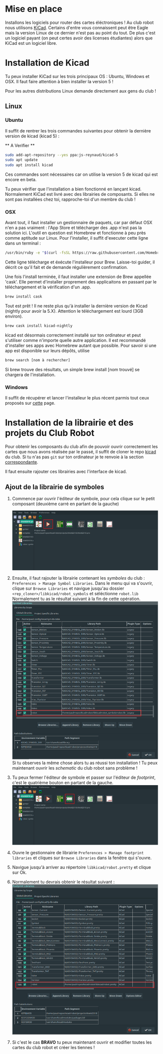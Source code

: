 # Mise en place

Installons les logiciels pour router des cartes éléctroniques ! Au club robot nous utilisons [KiCad](https://en.wikipedia.org/wiki/KiCad). Certains d'entre vous connaissent peut être Eagle mais la version Linux de ce dernier n'est pas au point du tout. De plus c'est un logiciel payant (on peut certes avoir des licenses étudiantes) alors que KiCad est un logiciel libre.

# Installation de Kicad

Tu peux installer KiCad sur les trois principaux OS : Ubuntu, Windows et OSX. Il faut faire attention à bien installer la version 5 !

Pour les autres distributions Linux demande directement aux gens du club !

## Linux

### Ubuntu

Il suffit de rentrer les trois commandes suivantes pour obtenir la dernière version de kicad (kicad 5) :

** A Verifier **

```bash
sudo add-apt-repository --yes ppa:js-reynaud/kicad-5
sudo apt update
sudo apt install kicad
```

Ces commandes sont nécessaires car on utilise la version 5 de kicad qui est encore en beta.

Tu peux vérifier que l'installation a bien fonctionné en lançant kicad. Normalement KiCad est livré avec des librairies de composants. Si elles ne sont pas installées chez toi, rapproche-toi d'un membre du club !

### OSX

Avant tout, il faut installer un gestionnaire de paquets, car par défaut OSX n'en a pas vraiment : l'App Store et télécharger des .app n'est pas la solution ici.
L'outil en question est Homebrew et fonctionne à peu près comme aptitude sur Linux.
Pour l'installer, il suffit d'executer cette ligne dans un terminal : 
```bash
/usr/bin/ruby -e "$(curl -fsSL https://raw.githubusercontent.com/Homebrew/install/master/install)"
```
Cette ligne télécharge et éxécute l'installeur pour Brew. Laisse-toi guider, il décrit ce qu'il fait et de demande régulièrement confirmation.

Une fois l'install terminée, il faut installer une extension de Brew appellée 'cask'. Elle permet d'installer proprement des applicaitons en passant par le téléchargement et la vérification d'un .app. 

```bash
brew install cask
```

Tout est prêt ! Il ne reste plus qu'à installer la dernière version de Kicad (nightly pour avoir la 5.X). Attention le téléchargement est lourd (3GB environ).

```bash
brew cask install kicad-nightly
```

kicad est désormais correctement installé sur ton ordinateur et peut s'utiliser comme n'importe quelle autre application.
Il est recommandé d'installer ses apps avec Homebrew autant que possible. Pour savoir si une app est disponible sur leurs dépôts, utilise 
```bash
brew search [nom à rechercher]
```
Si brew trouve des résultats, un simple brew install [nom trouvé] se chargera de l'installation.



### Windows

Il suffit de récupérer et lancer l'installeur le plus récent parmis tout ceux proposés sur [cette](http://downloads.kicad-pcb.org/windows/nightly/) page.

# Installation de la librairie et des projets du Club Robot

Pour obtenir les composants du club afin de pouvoir ouvrir correctement les cartes que nous avons réalisée par le passé, il suffit de cloner le repo [kicad](https://github.com/ClubRobotInsat/kicad) du club. Si tu n'as pas `git` sur ton ordinateur je te renvoie à la section [correspondante](git.html).

Il faut ensuite rajouter ces librairies avec l'interface de kicad.

## Ajout de la librairie de symboles

1. Commence par ouvrir l'éditeur de symbole, pour cela clique sur le petit composant (deuxième carré en partant de la gauche)

	![Cliques sur le bouton rouge pour ouvrir l'éditeur de symbole](assets/kicad/open_symbol_editor.png "")
2. Ensuite, il faut rajouter la librairie contenant les *symboles* du club : `Preferences > Manage Symbol Libraries`.
	Dans le menu qui va s'ouvrir, clique sur `Browse Libraries` et navigue jusqu'au dossier `<rep_cloner>/libkicad/robot_symbols` et séléctionne `robot.lib`
	Normalement tu as le résultat suivant à la fin de cette opération.
	![La librairie de symboles après ajout des symboles du club robot](assets/kicad/symbol_added.png "")
	Si tu observes la même chose alors tu as réussi ton installation ! Tu peux maintenant ouvrir les *schematic* du club robot sans problème !
3. Tu peux fermer l'éditeur de symbole et passer sur l'éditeur de *footprint*, c'est le quatrième bouton en partant de la gauche.
	![Cliques sur le bouton rouge pour ouvrir l'éditeur de footprint](assets/kicad/open_footprint_editor.png)
4. Ouvre le gestionnaire de librairie `Preferences > Manage footprint libraries` et cliques sur `Browse Libraries` dans la fenêtre qui s'ouvre.
5. Navigue jusqu'à arriver au répertoire `libkicad/robot.pretty` et clique sur Ok.
6. Normalement tu devrais obtenir le résultat suivant :
	![La librairie de footprints aprés ajout de celle du club](assets/kicad/footprint_added.png "")
7. Si c'est le cas **BRAVO** tu peux maintenant ouvrir et modifier toutes les cartes du club robot et créer les tiennes !

